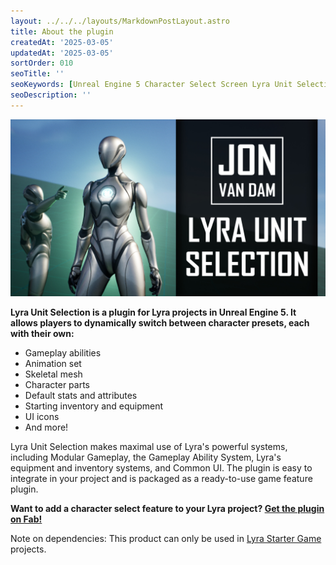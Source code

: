```yaml
---
layout: ../../../layouts/MarkdownPostLayout.astro
title: About the plugin
createdAt: '2025-03-05'
updatedAt: '2025-03-05'
sortOrder: 010
seoTitle: ''
seoKeywords: [Unreal Engine 5 Character Select Screen Lyra Unit Selection]
seoDescription: ''
---
```


![](../../../assets/lyra-unit-selection/lus-thumbnail.jpg)

**Lyra Unit Selection is a plugin for Lyra projects in Unreal Engine 5. It allows players to dynamically switch between character presets, each with their own:**

* Gameplay abilities
* Animation set
* Skeletal mesh
* Character parts
* Default stats and attributes
* Starting inventory and equipment
* UI icons
* And more!

Lyra Unit Selection makes maximal use of Lyra's powerful systems, including Modular Gameplay, the Gameplay Ability System, Lyra's equipment and inventory systems, and Common UI. The plugin is easy to integrate in your project and is packaged as a ready-to-use game feature plugin.

**Want to add a character select feature to your Lyra project? <a href="https://www.fab.com/listings/cff80acc-8682-47ae-beab-09e433496648">Get the plugin on Fab!</a>**

<div class="note">Note on dependencies: This product can only be used in <a href="https://www.fab.com/listings/93faede1-4434-47c0-85f1-bf27c0820ad0">Lyra Starter Game</a> projects.</div>
